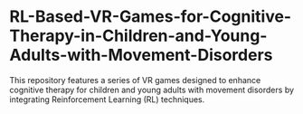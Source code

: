 # RL-Based-VR-Games-for-Cognitive-Therapy-in-Children-and-Young-Adults-with-Movement-Disorders
This repository features a series of VR games designed to enhance cognitive therapy for children and young adults with movement disorders by integrating Reinforcement Learning (RL) techniques. 
